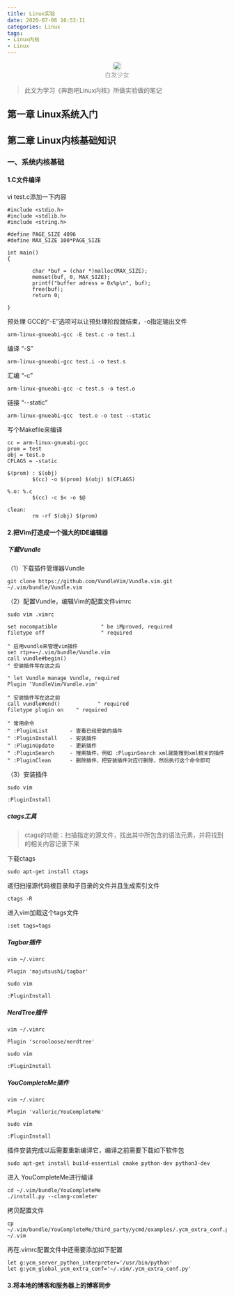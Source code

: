 ```yaml
---
title: Linux实验
date: 2020-07-06 16:53:11
categories: Linux
tags:
- Linux内核
- Linux
---
```



<center>
    <img style="border-radius: 0.3125em;
    box-shadow: 0 2px 4px 0 rgba(34,36,38,.12),0 2px 10px 0 rgba(34,36,38,.08);" 
    src="https://s1.ax1x.com/2020/07/06/UPgae1.md.png">
    <br>
    <div style="color:orange;
    display: inline-block;
    color: #999;
    padding: 2px;">白发少女</div>
</center>


> 此文为学习《奔跑吧Linux内核》所做实验做的笔记

<!-- more -->
## 第一章 Linux系统入门

## 第二章 Linux内核基础知识

### 一、系统内核基础

#### 1.C文件编译

vi test.c添加一下内容
```
#include <stdio.h>
#include <stdlib.h>
#include <string.h>

#define PAGE_SIZE 4096
#define MAX_SIZE 100*PAGE_SIZE

int main()
{

        char *buf = (char *)malloc(MAX_SIZE);
        memset(buf, 0, MAX_SIZE);
        printf("buffer adress = 0x%p\n", buf);
        free(buf);
        return 0;

}
```
预处理 GCC的“-E”选项可以让预处理阶段就结束，-o指定输出文件
```
arm-linux-gnueabi-gcc -E test.c -o test.i
```
编译 “-S”
```
arm-linux-gnueabi-gcc test.i -o test.s
```
汇编 “-c”
```
arm-linux-gnueabi-gcc -c test.s -o test.o
```
链接 “--static”
```
arm-linux-gnueabi-gcc  test.o -o test --static
```
写个Makefile来编译
```
cc = arm-linux-gnueabi-gcc
prom = test 
obj = test.o
CFLAGS = -static

$(prom) : $(obj)
        $(cc) -o $(prom) $(obj) $(CFLAGS)

%.o: %.c
        $(cc) -c $< -o $@

clean:
        rm -rf $(obj) $(prom)
```

#### 2.把Vim打造成一个强大的IDE编辑器

##### 下载Vundle
（1）下载插件管理器Vundle
```
git clone https://github.com/VundleVim/Vundle.vim.git ~/.vim/bundle/Vundle.vim
```
（2）配置Vundle，编辑Vim的配置文件vimrc
```
sudo vim .vimrc
```
```
set nocompatible              " be iMproved, required
filetype off                  " required

" 启用vundle来管理vim插件
set rtp+=~/.vim/bundle/Vundle.vim
call vundle#begin()
" 安装插件写在这之后

" let Vundle manage Vundle, required
Plugin 'VundleVim/Vundle.vim'

" 安装插件写在这之前
call vundle#end()            " required
filetype plugin on    " required

" 常用命令
" :PluginList       - 查看已经安装的插件
" :PluginInstall    - 安装插件
" :PluginUpdate     - 更新插件
" :PluginSearch     - 搜索插件，例如 :PluginSearch xml就能搜到xml相关的插件
" :PluginClean      - 删除插件，把安装插件对应行删除，然后执行这个命令即可
```
（3）安装插件
```
sudo vim
```
```
:PluginInstall
```

##### ctags工具
>ctags的功能：扫描指定的源文件，找出其中所包含的语法元素，并将找到的相关内容记录下来

下载ctags
```
sudo apt-get install ctags
```
递归扫描源代码根目录和子目录的文件并且生成索引文件
```
ctags -R
```
进入vim加载这个tags文件
```
:set tags=tags
```

##### Tagbar插件
```
vim ~/.vimrc
```
```
Plugin 'majutsushi/tagbar'
```
```
sudo vim
```
```
:PluginInstall
```

##### NerdTree插件
```
vim ~/.vimrc
```
```
Plugin 'scrooloose/nerdtree'
```
```
sudo vim
```
```
:PluginInstall
```

##### YouCompleteMe插件
```
vim ~/.vimrc
```
```
Plugin 'valloric/YouCompleteMe'
```
```
sudo vim
```
```
:PluginInstall
```
插件安装完成以后需要重新编译它，编译之前需要下载如下软件包
```
sudo apt-get install build-essential cmake python-dev python3-dev 
```
进入 YouCompleteMe进行编译
```
cd ~/.vim/bundle/YouCompleteMe
./install.py --clang-comleter
```
拷贝配置文件
```
cp ~/.vim/bundle/YouCompleteMe/third_party/ycmd/examples/.ycm_extra_conf.py ~/.vim
```
再在.vimrc配置文件中还需要添加如下配置
```
let g:ycm_server_python_interpreter='/usr/bin/python'
let g:ycm_global_ycm_extra_conf='~/.vim/.ycm_extra_conf.py'
```

#### 3.将本地的博客和服务器上的博客同步